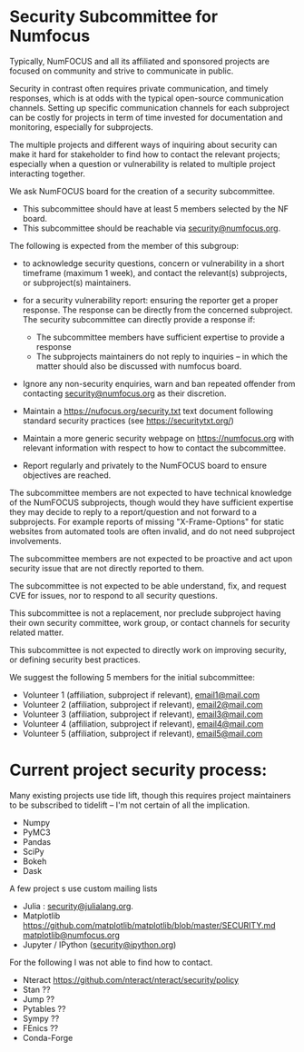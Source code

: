 # Security Subcommittee for Numfocus

Typically, NumFOCUS and all its affiliated and sponsored projects are focused on
community and strive to communicate in public.

Security in contrast often requires private communication, and timely responses,
which is at odds with the typical open-source communication channels. Setting up
specific communication channels for each subproject can be costly for projects
in term of time invested for documentation and monitoring, especially for
subprojects. 

The multiple projects and different ways of inquiring about security can make it
hard for stakeholder to find how to contact the relevant projects; especially
when a question or vulnerability is related to multiple project interacting
together. 



We ask NumFOCUS board for the creation of a security subcommittee. 

- This subcommittee should have at least 5 members selected by the NF board. 
- This subcommittee should be reachable via security@numfocus.org. 

The following is expected from the member of this subgroup:

- to acknowledge security questions, concern or vulnerability in a short
  timeframe (maximum 1 week), and contact the relevant(s) subprojects, or
  subproject(s) maintainers.

- for a security vulnerability report: ensuring the reporter get a proper
  response. The response can be directly from the concerned subproject. The 
  security subcommittee can directly provide a response if:

    - The subcommittee members have sufficient expertise to provide a response 
    - The subprojects maintainers do not reply to inquiries – in which the
      matter should also be discussed with numfocus board.

- Ignore any non-security enquiries, warn and ban repeated offender from
  contacting security@numfocus.org as their discretion.
- Maintain a https://nufocus.org/security.txt text document following standard
  security practices (see https://securitytxt.org/)
- Maintain a more generic security webpage on https://numfocus.org with relevant
  information with respect to how to contact the
  subcommittee.
- Report regularly and privately to the NumFOCUS board to ensure objectives are
  reached.
 


The subcommittee members are not expected to have technical knowledge of the
NumFOCUS subprojects, though would they have sufficient expertise they may
decide to reply to a report/question and not forward to a subprojects. For
example reports of missing "X-Frame-Options" for static websites from automated
tools are often invalid, and do not need subproject involvements.

The subcommittee members are not expected to be proactive and act upon security
issue that are not directly reported to them.

The subcommittee is not expected to be able understand, fix, and request CVE for
issues, nor to respond to all security questions.

This subcommittee is not a replacement, nor preclude subproject having their own
security committee, work group, or contact channels for security related matter.

This subcommittee is not expected to directly work on improving security, or
defining security best practices.


We suggest the following 5 members for the initial subcommittee:

 - Volunteer 1 (affiliation, subproject if relevant), <email1@mail.com>
 - Volunteer 2 (affiliation, subproject if relevant), <email2@mail.com>
 - Volunteer 3 (affiliation, subproject if relevant), <email3@mail.com>
 - Volunteer 4 (affiliation, subproject if relevant), <email4@mail.com>
 - Volunteer 5 (affiliation, subproject if relevant), <email5@mail.com>


# Current project security process:

Many existing projects use tide lift, though this requires project maintainers
to be subscribed to tidelift – I'm not certain of all the implication.

- Numpy 
- PyMC3 
- Pandas
- SciPy
- Bokeh
- Dask

A few project s use custom mailing lists


- Julia : security@julialang.org.
- Matplotlib https://github.com/matplotlib/matplotlib/blob/master/SECURITY.md
  matplotlib@numfocus.org
- Jupyter / IPython (security@ipython.org)


For the following I was not able to find how to contact.

- Nteract https://github.com/nteract/nteract/security/policy
- Stan ??
- Jump ??
- Pytables ??
- Sympy ??
- FEnics ??
- Conda-Forge


